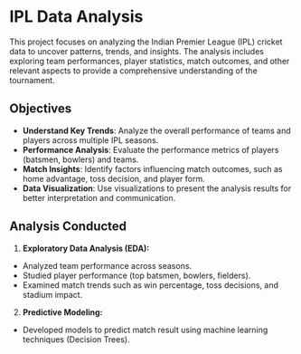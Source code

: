 # IPL Data Analysis

This project focuses on analyzing the Indian Premier League (IPL) cricket data to uncover patterns, trends, and insights. The analysis includes exploring team performances, player statistics, match outcomes, and other relevant aspects to provide a comprehensive understanding of the tournament.

## Objectives
- **Understand Key Trends**: Analyze the overall performance of teams and players across multiple IPL seasons.
- **Performance Analysis**: Evaluate the performance metrics of players (batsmen, bowlers) and teams.
- **Match Insights**: Identify factors influencing match outcomes, such as home advantage, toss decision, and player form.
- **Data Visualization**: Use visualizations to present the analysis results for better interpretation and communication.

## Analysis Conducted

1. **Exploratory Data Analysis (EDA):**
- Analyzed team performance across seasons.
- Studied player performance (top batsmen, bowlers, fielders).
- Examined match trends such as win percentage, toss decisions, and stadium impact.

2. **Predictive Modeling:**
- Developed models to predict match result using machine learning techniques (Decision Trees).
